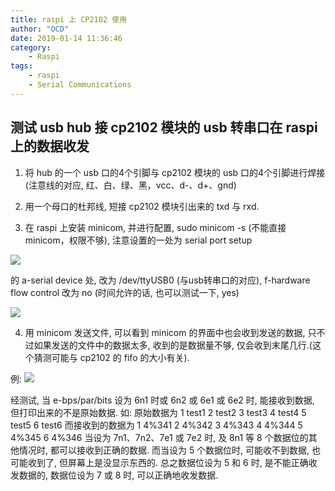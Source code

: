 ```yaml
---
title: raspi 上 CP2102 使用
author: "OCD"
date: 2019-01-14 11:36:46
category:
    - Raspi
tags:
    - raspi
    - Serial Communications
---
```


## 测试 usb hub 接 cp2102 模块的 usb 转串口在 raspi 上的数据收发 

1. 将 hub 的一个 usb 口的4个引脚与 cp2102 模块的 usb 口的4个引脚进行焊接(注意线的对应, 红、白、绿、黑，vcc、d-、d+、gnd)

2. 用一个母口的杜邦线, 短接 cp2102 模块引出来的 txd 与 rxd.

3. 在 raspi 上安装 minicom, 并进行配置, sudo minicom -s (不能直接 minicom，权限不够), 注意设置的一处为 serial port setup 

![](https://ws1.sinaimg.cn/large/006tNc79gy1fz5yokj59tj30oa0l6wsk.jpg)

的 a-serial device 处, 改为 /dev/ttyUSB0 (与usb转串口的对应), f-hardware flow control 改为 no (时间允许的话, 也可以测试一下, yes)

![](https://ws2.sinaimg.cn/large/006tNc79gy1fz5yr15qw2j30uy0jc4gf.jpg)

4. 用 minicom 发送文件, 可以看到 minicom 的界面中也会收到发送的数据, 只不过如果发送的文件中的数据太多, 收到的是数据量不够, 仅会收到末尾几行.(这个猜测可能与 cp2102 的 fifo 的大小有关). 

例:
![](https://ws3.sinaimg.cn/large/006tNc79gy1fz5yuffy99j30u0199u0x.jpg)

经测试, 当 e-bps/par/bits 设为 6n1 时或 6n2 或 6e1 或 6e2 时, 能接收到数据, 但打印出来的不是原始数据.
如: 
原始数据为 
1 test1 
2 test2 
3 test3 
4 test4 
5 test5 
6 test6 
而接收到的数据为 
1 4%341 
2 4%342 
3 4%343 
4 4%344 
5 4%345 
6 4%346 
当设为 7n1、7n2、7e1 或 7e2 时, 及 8n1 等 8 个数据位的其他情况时, 都可以接收到正确的数据.
而当设为 5 个数据位时, 可能收不到数据, 也可能收到了, 但屏幕上是没显示东西的.
总之数据位设为 5 和 6 时, 是不能正确收发数据的, 数据位设为 7 或 8 时, 可以正确地收发数据.